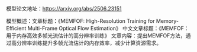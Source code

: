 模型论文地址：https://arxiv.org/abs/2506.23151

模型概述：文章标题：《MEMFOF: High-Resolution Training for Memory-Efficient Multi-Frame Optical Flow Estimation》
中文文章标题：《MEMFOF：用于内存高效多帧光流估计的高分辨率训练》
文章内容：提出MEMFOF方法，通过高分辨率训练提升多帧光流估计的内存效率，减少计算资源需求。
